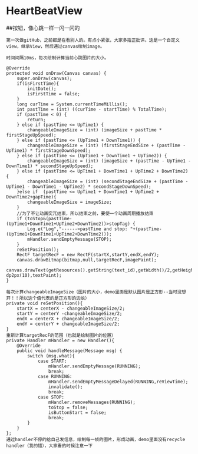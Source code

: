 # HeartBeatView
##按钮，像心跳一样一闪一闪的

    第一次做gitHub，之前都是在看别人的。有点小紧张，大家多指正批评。这是一个自定义view，继承View，然后通过canvas绘制image。

    时间间隔10ms，每次绘制计算当前心跳图片的大小。

    @Override
    protected void onDraw(Canvas canvas) {
        super.onDraw(canvas);
        if(isFirstTime){
            initDate();
            isFirstTime = false;
        }
        long curTime = System.currentTimeMillis();
        int pastTime = (int) ((curTime - startTime) % TotalTime);
        if (pastTime < 0) {
            return;
        } else if (pastTime <= UpTime1) {
            changeableImageSize = (int) (imageSize + pastTime * firstStageUpSpeed);
        } else if (pastTime <= (UpTime1 + DownTime1)) {
            changeableImageSize = (int) (firstStageEndSize + (pastTime - UpTime1) * firstStageDownSpeed);
        } else if (pastTime <= (UpTime1 + DownTime1 + UpTime2)) {
            changeableImageSize = (int) (imageSize + (pastTime - UpTime1 - DownTime1) * secondStageUpSpeed);
        } else if (pastTime <= UpTime1 + DownTime1 + UpTime2 + DownTime2) {
            changeableImageSize = (int) (secondStageEndSize + (pastTime - UpTime1 - DownTime1 - UpTime2) * secondStageDownSpeed);
        }else if  (pastTime <= UpTime1 + DownTime1 + UpTime2 + DownTime2+gapTime){
            changeableImageSize = imageSize;
        }
        //为了不让动画突兀结束，所以结束之前，要使一个动画周期播放结束
        if (toStop&(pastTime-(UpTime1+DownTime1+UpTime2+DownTime2))>stopTag) {
            Log.e("Log","------>pastTime and stop: "+(pastTime-(UpTime1+DownTime1+UpTime2+DownTime2)));
            mHandler.sendEmptyMessage(STOP);
        }
        reSetPosition();
        RectF targetRecF = new RectF(startX,startY,endX,endY);
        canvas.drawBitmap(bitmap,null,targetRecF,imagePaint);
        canvas.drawText(getResources().getString(text_id),getWidth()/2,getHeight()-dp2px(10),textPaint);
    }
    
    每次计算changeableImageSize（图片的大小，demo里面是默认图片是正方形--当时没想开！！所以这个值代表的是正方形的边长）
    private void reSetPosition(){
        startX = centerX - changeableImageSize/2;
        startY = centerY -changeableImageSize/2;
        endX = centerX + changeableImageSize/2;
        endY = centerY + changeableImageSize/2;
    }
    重新计算targetRecF的范围（也就是绘制图片的位置）
    private Handler mHandler = new Handler(){
        @Override
        public void handleMessage(Message msg) {
            switch (msg.what){
                case START:
                    mHandler.sendEmptyMessage(RUNNING);
                    break;
                case RUNNING:
                    mHandler.sendEmptyMessageDelayed(RUNNING,reViewTime);
                    invalidate();
                    break;
                case STOP:
                    mHandler.removeMessages(RUNNING);
                    toStop = false;
                    isButtonStart = false;
                    break;
            }
        }
    };
    通过handler不停的给自己发信息，绘制每一帧的图片，形成动画，demo里面没有recycle handler（我的错），大家看的时候注意一下
